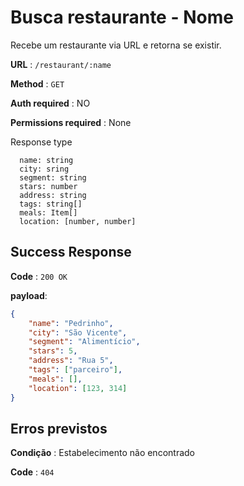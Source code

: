 # Busca restaurante - Nome

Recebe um restaurante via URL e retorna se existir.

**URL** : `/restaurant/:name`

**Method** : `GET`

**Auth required** : NO

**Permissions required** : None

Response type
```
  name: string
  city: sring
  segment: string
  stars: number
  address: string
  tags: string[]
  meals: Item[]
  location: [number, number]  
```

## Success Response

**Code** : `200 OK`

**payload**: 
```json
{
    "name": "Pedrinho",
    "city": "São Vicente",
    "segment": "Alimentício",
    "stars": 5,
    "address": "Rua 5",
    "tags": ["parceiro"],
    "meals": [],
    "location": [123, 314]
}
```

## Erros previstos

**Condição** : Estabelecimento não encontrado

**Code** : `404`
